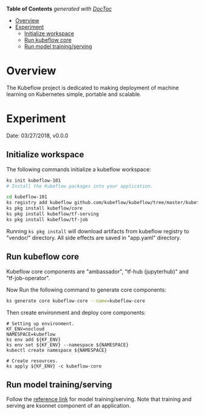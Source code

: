 <!-- START doctoc generated TOC please keep comment here to allow auto update -->
<!-- DON'T EDIT THIS SECTION, INSTEAD RE-RUN doctoc TO UPDATE -->
**Table of Contents**  *generated with [DocToc](https://github.com/thlorenz/doctoc)*

- [Overview](#overview)
- [Experiment](#experiment)
  - [Initialize workspace](#initialize-workspace)
  - [Run kubeflow core](#run-kubeflow-core)
  - [Run model training/serving](#run-model-trainingserving)

<!-- END doctoc generated TOC please keep comment here to allow auto update -->

# Overview

The Kubeflow project is dedicated to making deployment of machine learning on Kubernetes simple,
portable and scalable.

# Experiment

Date: 03/27/2018, v0.0.0

## Initialize workspace

The following commands initialize a kubeflow workspace:


```sh
ks init kubeflow-101
# Install the Kubeflow packages into your application.

cd kubeflow-101
ks registry add kubeflow github.com/kubeflow/kubeflow/tree/master/kubeflow
ks pkg install kubeflow/core
ks pkg install kubeflow/tf-serving
ks pkg install kubeflow/tf-job
```

Running `ks pkg install` will download artifacts from kubeflow registry to "vendor/" directory.
All side effects are saved in "app.yaml" directory.

## Run kubeflow core

Kubeflow core components are "ambassador", "tf-hub (jupyterhub)" and "tf-job-operator".

Now Run the following command to generate core components:

```sh
ks generate core kubeflow-core --name=kubeflow-core
```

Then create environment and deploy core components:

```
# Setting up environment.
KF_ENV=nocloud
NAMESPACE=kubeflow
ks env add ${KF_ENV}
ks env set ${KF_ENV} --namespace ${NAMESPACE}
kubectl create namespace ${NAMESPACE}

# Create resources.
ks apply ${KF_ENV} -c kubeflow-core
```

## Run model training/serving

Follow the [reference link](https://github.com/kubeflow/kubeflow/blob/886efff64c552fd33d6ed43263ee6d4f15490d48/user_guide.md)
for model training/serving. Note that training and serving are ksonnet component of an application.

